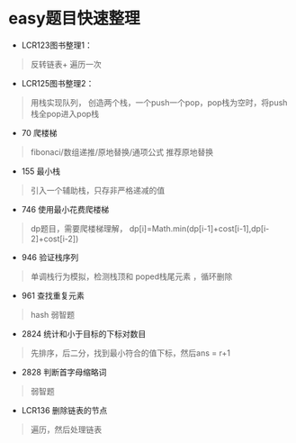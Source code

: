 # easy题目快速整理

-  LCR123图书整理1：
> 反转链表+ 遍历一次

-  LCR125图书整理2：
> 用栈实现队列， 创造两个栈，一个push一个pop，pop栈为空时，将push栈全pop进入pop栈

-  70 爬楼梯
> fibonaci/数组递推/原地替换/通项公式  推荐原地替换

- 155 最小栈
>  引入一个辅助栈，只存非严格递减的值

- 746 使用最小花费爬楼梯
> dp题目，需要爬楼梯理解， dp[i]=Math.min(dp[i-1]+cost[i-1],dp[i-2]+cost[i-2])

- 946 验证栈序列
> 单调栈行为模拟，检测栈顶和 poped栈尾元素 ，循环删除

- 961 查找重复元素
> hash 弱智题

- 2824 统计和小于目标的下标对数目
> 先排序，后二分，找到最小符合的值下标，然后ans = r+1

- 2828 判断首字母缩略词
> 弱智题

- LCR136 删除链表的节点
> 遍历，然后处理链表
